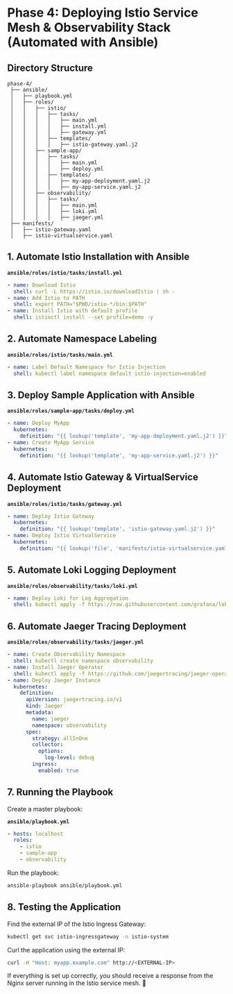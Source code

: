 # Phase 4: Deploying Istio Service Mesh & Observability Stack (Automated with Ansible)

## Directory Structure

```
phase-4/
 ├── ansible/
 │   ├── playbook.yml
 │   ├── roles/
 │   │   ├── istio/
 │   │   │   ├── tasks/
 │   │   │   │   ├── main.yml
 │   │   │   │   ├── install.yml
 │   │   │   │   ├── gateway.yml
 │   │   │   ├── templates/
 │   │   │   │   ├── istio-gateway.yaml.j2
 │   │   ├── sample-app/
 │   │   │   ├── tasks/
 │   │   │   │   ├── main.yml
 │   │   │   │   ├── deploy.yml
 │   │   │   ├── templates/
 │   │   │   │   ├── my-app-deployment.yaml.j2
 │   │   │   │   ├── my-app-service.yaml.j2
 │   │   ├── observability/
 │   │   │   ├── tasks/
 │   │   │   │   ├── main.yml
 │   │   │   │   ├── loki.yml
 │   │   │   │   ├── jaeger.yml
 ├── manifests/
 │   ├── istio-gateway.yaml
 │   ├── istio-virtualservice.yaml
```

## 1. Automate Istio Installation with Ansible

**`ansible/roles/istio/tasks/install.yml`**
```yaml
- name: Download Istio
  shell: curl -L https://istio.io/downloadIstio | sh -
- name: Add Istio to PATH
  shell: export PATH="$PWD/istio-*/bin:$PATH"
- name: Install Istio with default profile
  shell: istioctl install --set profile=demo -y
```

## 2. Automate Namespace Labeling

**`ansible/roles/istio/tasks/main.yml`**
```yaml
- name: Label Default Namespace for Istio Injection
  shell: kubectl label namespace default istio-injection=enabled
```

## 3. Deploy Sample Application with Ansible

**`ansible/roles/sample-app/tasks/deploy.yml`**
```yaml
- name: Deploy MyApp
  kubernetes:
    definition: "{{ lookup('template', 'my-app-deployment.yaml.j2') }}"
- name: Create MyApp Service
  kubernetes:
    definition: "{{ lookup('template', 'my-app-service.yaml.j2') }}"
```

## 4. Automate Istio Gateway & VirtualService Deployment

**`ansible/roles/istio/tasks/gateway.yml`**
```yaml
- name: Deploy Istio Gateway
  kubernetes:
    definition: "{{ lookup('template', 'istio-gateway.yaml.j2') }}"
- name: Deploy Istio VirtualService
  kubernetes:
    definition: "{{ lookup('file', 'manifests/istio-virtualservice.yaml') }}"
```

## 5. Automate Loki Logging Deployment

**`ansible/roles/observability/tasks/loki.yml`**
```yaml
- name: Deploy Loki for Log Aggregation
  shell: kubectl apply -f https://raw.githubusercontent.com/grafana/loki/main/production/helm/loki-stack.yaml
```

## 6. Automate Jaeger Tracing Deployment

**`ansible/roles/observability/tasks/jaeger.yml`**
```yaml
- name: Create Observability Namespace
  shell: kubectl create namespace observability
- name: Install Jaeger Operator
  shell: kubectl apply -f https://github.com/jaegertracing/jaeger-operator/releases/latest/download/jaeger-operator.yaml -n observability
- name: Deploy Jaeger Instance
  kubernetes:
    definition:
      apiVersion: jaegertracing.io/v1
      kind: Jaeger
      metadata:
        name: jaeger
        namespace: observability
      spec:
        strategy: allInOne
        collector:
          options:
            log-level: debug
        ingress:
          enabled: true
```

## 7. Running the Playbook

Create a master playbook:

**`ansible/playbook.yml`**
```yaml
- hosts: localhost
  roles:
    - istio
    - sample-app
    - observability
```

Run the playbook:
```sh
ansible-playbook ansible/playbook.yml
```

## 8. Testing the Application

Find the external IP of the Istio Ingress Gateway:
```sh
kubectl get svc istio-ingressgateway -n istio-system
```

Curl the application using the external IP:
```sh
curl -H "Host: myapp.example.com" http://<EXTERNAL-IP>
```

If everything is set up correctly, you should receive a response from the Nginx server running in the Istio service mesh. 🚀
